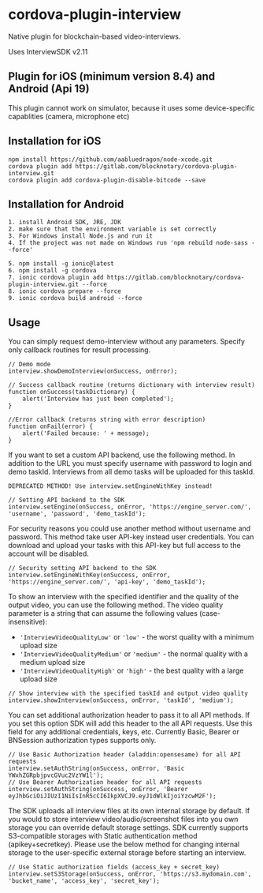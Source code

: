 # cordova-plugin-interview

Native plugin for blockchain-based video-interviews.

Uses InterviewSDK v2.11

## Plugin for iOS (minimum version 8.4) and Android (Api 19)

This plugin cannot work on simulator, because it uses some device-specific capablities (camera, microphone etc)

## Installation for iOS

```
npm install https://github.com/aabluedragon/node-xcode.git
cordova plugin add https://gitlab.com/blocknotary/cordova-plugin-interview.git
cordova plugin add cordova-plugin-disable-bitcode --save
```

## Installation for Android

```
1. install Android SDK, JRE, JDK
2. make sure that the environment variable is set correctly
3. For Windows install Node.js and run it
4. If the project was not made on Windows run 'npm rebuild node-sass --force'

5. npm install -g ionic@latest
6. npm install -g cordova
7. ionic cordova plugin add https://gitlab.com/blocknotary/cordova-plugin-interview.git --force
8. ionic cordova prepare --force
9. ionic cordova build android --force
```


## Usage



You can simply request demo-interview without any parameters. Specify only callback routines for result processing.

```
// Demo mode
interview.showDemoInterview(onSuccess, onError);

// Success callback routine (returns dictionary with interview result)
function onSuccess(taskDictionary) {
	alert('Interview has just been completed');
}

//Error callback (returns string with error description)
function onFail(error) {
	alert('Failed because: ' + message);
}
```

If you want to set a custom API backend, use the following method. In addition to the URL you must specify username with password to login and demo taskId. Interviews from all demo tasks will be uploaded for this taskId. 

`DEPRECATED METHOD! Use interview.setEngineWithKey instead!`

```
// Setting API backend to the SDK
interview.setEngine(onSuccess, onError, 'https://engine_server.com/', 'username', 'password', 'demo_taskId');
```

For security reasons you could use another method without username and password. This method take user API-key instead user credentials. You can download and upload your tasks with this API-key but full access to the account will be disabled.

```
// Security setting API backend to the SDK
interview.setEngineWithKey(onSuccess, onError, 'https://engine_server.com/', 'api-key', 'demo_taskId');
```


To show an interview with the specified identifier and the quality of the output video, you can use the following method. The video quality parameter is a string that can assume the following values (case-insensitive):

 - `'InterviewVideoQualityLow'` or `'low'` - the worst quality with a minimum upload size
 - `'InterviewVideoQualityMedium'` or `'medium'` - the normal quality with a medium upload size
 - `'InterviewVideoQualityHigh'` or `'high'` - the best quality with a large upload size

```
// Show interview with the specified taskId and output video quality
interview.showInterview(onSuccess, onError, 'taskId', 'medium');
```

You can set additional authorization header to pass it to all API methods. If you set this option SDK will add this header to the all API requests. Use this field for any additional credentials, keys, etc. Currently Basic, Bearer or BNSession authorization types supports only.

```
// Use Basic Authorization header (aladdin:opensesame) for all API requests 
interview.setAuthString(onSuccess, onError, 'Basic YWxhZGRpbjpvcGVuc2VzYW1l');
// Use Bearer Authorization header for all API requests
interview.setAuthString(onSuccess, onError, 'Bearer eyJhbGciOiJIUzI1NiIsInR5cCI6IkpXVCJ9.eyJ1dWlkIjoiYzcwM2F');
```

The SDK uploads all interview files at its own internal storage by default. If you would to store interview video/audio/screenshot files into you own storage you can override default storage settings. SDK currently supports S3-compatible storages with Static authentication method (apikey+secretkey). Please use the below method for changing internal storage to the user-specific external storage before starting an interview.

```
// Use Static authorization fields (access_key + secret_key)
interview.setS3Storage(onSuccess, onError, 'https://s3.mydomain.com', 'bucket_name', 'access_key', 'secret_key');
```